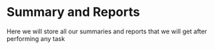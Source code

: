 # Summary and Reports

Here we will store all our summaries and reports that we will get after performing any task
